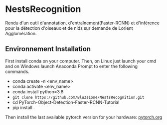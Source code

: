# NestsRecognition
Rendu d'un outil d'annotation, d'entraînement(Faster-RCNN) et d'inférence pour la détection d'oiseaux et de nids sur demande de Lorient Agglomération.

## Environnement Installation  
First install conda on your computer. Then, on Linux just launch your cmd and on Windows launch Anaconda Prompt to enter the following commands.

- conda create -n <env_name>
- conda activate <env_name>
- conda install python=3.8
- `git clone https://github.com/Blu3s1one/NestsRecognition.git`
- cd PyTorch-Object-Detection-Faster-RCNN-Tutorial
- pip install .

Then install the last available pytorch version for your hardware: [pytorch.org](https://pytorch.org)
